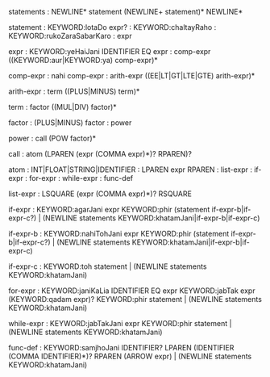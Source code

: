 statements  : NEWLINE* statement (NEWLINE+ statement)* NEWLINE*

statement		: KEYWORD:lotaDo expr?
						: KEYWORD:chaltayRaho
						: KEYWORD:rukoZaraSabarKaro
						: expr

expr        : KEYWORD:yeHaiJani IDENTIFIER EQ expr
            : comp-expr ((KEYWORD:aur|KEYWORD:ya) comp-expr)*

comp-expr   : nahi comp-expr
            : arith-expr ((EE|LT|GT|LTE|GTE) arith-expr)*

arith-expr  :	term ((PLUS|MINUS) term)*

term        : factor ((MUL|DIV) factor)*

factor      : (PLUS|MINUS) factor
            : power

power       : call (POW factor)*

call        : atom (LPAREN (expr (COMMA expr)*)? RPAREN)?

atom        : INT|FLOAT|STRING|IDENTIFIER
            : LPAREN expr RPAREN
            : list-expr
            : if-expr
            : for-expr
            : while-expr
            : func-def

list-expr   : LSQUARE (expr (COMMA expr)*)? RSQUARE

if-expr     : KEYWORD:agarJani expr KEYWORD:phir
              (statement if-expr-b|if-expr-c?)
            | (NEWLINE statements KEYWORD:khatamJani|if-expr-b|if-expr-c)

if-expr-b   : KEYWORD:nahiTohJani expr KEYWORD:phir
              (statement if-expr-b|if-expr-c?)
            | (NEWLINE statements KEYWORD:khatamJani|if-expr-b|if-expr-c)

if-expr-c   : KEYWORD:toh
              statement
            | (NEWLINE statements KEYWORD:khatamJani)

for-expr    : KEYWORD:janiKaLia IDENTIFIER EQ expr KEYWORD:jabTak expr 
              (KEYWORD:qadam expr)? KEYWORD:phir
              statement
            | (NEWLINE statements KEYWORD:khatamJani)

while-expr  : KEYWORD:jabTakJani expr KEYWORD:phir
              statement
            | (NEWLINE statements KEYWORD:khatamJani)

func-def    : KEYWORD:samjhoJani IDENTIFIER?
              LPAREN (IDENTIFIER (COMMA IDENTIFIER)*)? RPAREN
              (ARROW expr)
            | (NEWLINE statements KEYWORD:khatamJani)
